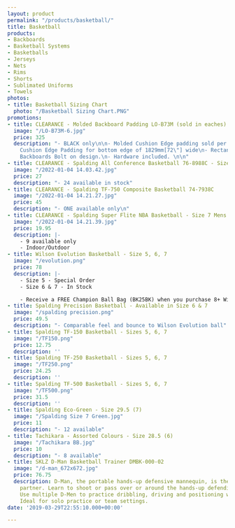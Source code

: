 ```yaml
---
layout: product
permalink: "/products/basketball/"
title: Basketball
products:
- Backboards
- Basketball Systems
- Basketballs
- Jerseys
- Nets
- Rims
- Shorts
- Sublimated Uniforms
- Towels
photos:
- title: Basketball Sizing Chart
  photo: "/Basketball Sizing Chart.PNG"
promotions:
- title: CLEARANCE - Molded Backboard Padding LO-B73M (sold in eaches)
  image: "/LO-B73M-6.jpg"
  price: 325
  description: "- BLACK only\n\n- Molded Cushion Edge padding sold per backboard\n-
    Cushion Edge Padding for bottom edge of 1829mm[72\"] wide\n- Rectangular Glass
    Backboards Bolt on design.\n- Hardware included. \n\n"
- title: CLEARANCE - Spalding All Conference Basketball 76-8988C - Size 7
  image: "/2022-01-04 14.03.42.jpg"
  price: 27
  description: "- 24 available in stock"
- title: CLEARANCE - Spalding TF-750 Composite Basketball 74-7938C
  image: "/2022-01-04 14.21.27.jpg"
  price: 45
  description: "- ONE available only\n"
- title: CLEARANCE - Spalding Super Flite NBA Basketball - Size 7 Mens 29.5
  image: "/2022-01-04 14.21.39.jpg"
  price: 19.95
  description: |-
    - 9 available only
    - Indoor/Outdoor
- title: Wilson Evolution Basketball - Size 5, 6, 7
  image: "/evolution.png"
  price: 78
  description: |-
    - Size 5 - Special Order
    - Size 6 & 7 - In Stock

    - Receive a FREE Champion Ball Bag (BK25BK) when you purchase 8+ Wilson Evolution balls.
- title: Spalding Precision Basketball - Available in Size 6 & 7
  image: "/spalding precision.png"
  price: 49.5
  description: "- Comparable feel and bounce to Wilson Evolution ball"
- title: Spalding TF-150 Basketball - Sizes 5, 6, 7
  image: "/TF150.png"
  price: 12.75
  description: ''
- title: Spalding TF-250 Basketball - Sizes 5, 6, 7
  image: "/TF250.png"
  price: 24.25
  description: ''
- title: Spalding TF-500 Basketball - Sizes 5, 6, 7
  image: "/TF500.png"
  price: 31.5
  description: ''
- title: Spalding Eco-Green - Size 29.5 (7)
  image: "/Spalding Size 7 Green.jpg"
  price: 11
  description: "- 12 available"
- title: Tachikara - Assorted Colours - Size 28.5 (6)
  image: "/Tachikara BB.jpg"
  price: 10
  description: "- 8 available"
- title: SKLZ D-Man Basketball Trainer DMBK-000-02
  image: "/d-man_672x672.jpg"
  price: 76.75
  description: D-Man, the portable hands-up defensive mannequin, is the perfect practice
    partner. Learn to shoot or pass over or around the hands-up defending position.
    Use multiple D-Men to practice dribbling, driving and positioning with a defender.
    Ideal for solo practice or team settings.
date: '2019-03-29T22:55:10.000+00:00'

---
```

